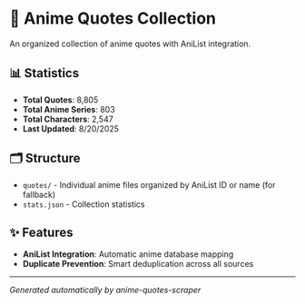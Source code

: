 # 🎌 Anime Quotes Collection

An organized collection of anime quotes with AniList integration.

## 📊 Statistics

- **Total Quotes**: 8,805
- **Total Anime Series**: 803
- **Total Characters**: 2,547
- **Last Updated**: 8/20/2025

## 🗂️ Structure

- `quotes/` - Individual anime files organized by AniList ID or name  (for fallback)
- `stats.json` - Collection statistics

## ✨ Features

- **AniList Integration**: Automatic anime database mapping
- **Duplicate Prevention**: Smart deduplication across all sources

---
*Generated automatically by anime-quotes-scraper*
